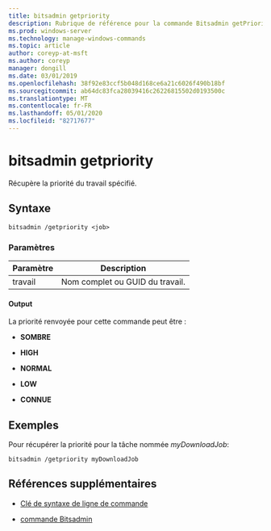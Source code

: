 ```yaml
---
title: bitsadmin getpriority
description: Rubrique de référence pour la commande Bitsadmin getPriority,, qui récupère la priorité du travail spécifié.
ms.prod: windows-server
ms.technology: manage-windows-commands
ms.topic: article
author: coreyp-at-msft
ms.author: coreyp
manager: dongill
ms.date: 03/01/2019
ms.openlocfilehash: 38f92e83ccf5b048d168ce6a21c6026f490b18bf
ms.sourcegitcommit: ab64dc83fca28039416c26226815502d0193500c
ms.translationtype: MT
ms.contentlocale: fr-FR
ms.lasthandoff: 05/01/2020
ms.locfileid: "82717677"
---
```

# <a name="bitsadmin-getpriority"></a>bitsadmin getpriority

Récupère la priorité du travail spécifié.

## <a name="syntax"></a>Syntaxe

```
bitsadmin /getpriority <job>
```

### <a name="parameters"></a>Paramètres

| Paramètre | Description |
| -------------- | -------------- |
| travail | Nom complet ou GUID du travail. |

#### <a name="output"></a>Output

La priorité renvoyée pour cette commande peut être :

- **SOMBRE**

- **HIGH**

- **NORMAL**

- **LOW**

- **CONNUE**

## <a name="examples"></a>Exemples

Pour récupérer la priorité pour la tâche nommée *myDownloadJob*:

```
bitsadmin /getpriority myDownloadJob
```

## <a name="additional-references"></a>Références supplémentaires

- [Clé de syntaxe de ligne de commande](command-line-syntax-key.md)

- [commande Bitsadmin](bitsadmin.md)
